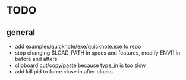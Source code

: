 TODO
====


general
-------

* add examples/quicknote/exe/quicknote.exe to repo
* stop changing $LOAD_PATH in specs and features, modify ENV[] in before and afters
* clipboard cut/copy/paste because type_in is too slow
* add kill pid to force close in after blocks
